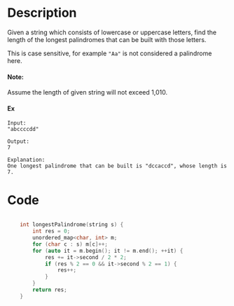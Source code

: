 # Description

Given a string which consists of lowercase or uppercase letters, find the length of the longest palindromes that can be built with those letters.

This is case sensitive, for example `"Aa"` is not considered a palindrome here.

#### Note:

Assume the length of given string will not exceed 1,010.

#### Ex

```
Input:
"abccccdd"

Output:
7

Explanation:
One longest palindrome that can be built is "dccaccd", whose length is 7.

```

# Code

```cpp

    int longestPalindrome(string s) {
        int res = 0;
        unordered_map<char, int> m;
        for (char c : s) m[c]++;
        for (auto it = m.begin(); it != m.end(); ++it) {
            res += it->second / 2 * 2;
            if (res % 2 == 0 && it->second % 2 == 1) {
                res++;
            }
        }
        return res;
    }

```
